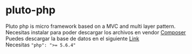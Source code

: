 # pluto-php
Pluto php is micro framework based on a MVC and multi layer pattern.
</br>
Necesitas instalar para poder descargar los archivos en vendor <a href="https://getcomposer.org/">Composer</a>
</br>
Puedes descargar la base de datos en el siguiente <a href="http://jcodee.com/test.sql">Link</a>
</br>
Necesitas <code>"php": ">= 5.6.4"</code>
